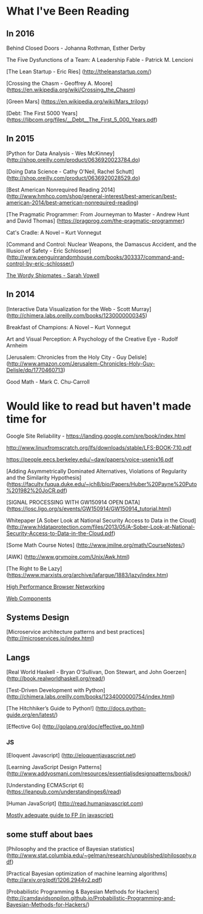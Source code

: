 What I've Been Reading
============
## In 2016

Behind Closed Doors - Johanna Rothman, Esther Derby

The Five Dysfunctions of a Team: A Leadership Fable - Patrick M. Lencioni

[The Lean Startup - Eric Ries] (http://theleanstartup.com/)

[Crossing the Chasm - Geoffrey A. Moore] (https://en.wikipedia.org/wiki/Crossing_the_Chasm)

[Green Mars] (https://en.wikipedia.org/wiki/Mars_trilogy)

[Debt: The First 5000 Years] (https://libcom.org/files/__Debt__The_First_5_000_Years.pdf)

## In 2015

[Python for Data Analysis - Wes McKinney] (http://shop.oreilly.com/product/0636920023784.do)

[Doing Data Science - Cathy O'Neil, Rachel Schutt] (http://shop.oreilly.com/product/0636920028529.do)

[Best American Nonrequired Reading 2014] (http://www.hmhco.com/shop/general-interest/best-american/best-american-2014/best-american-nonrequired-reading)

[The Pragmatic Programmer: From Journeyman to Master - Andrew Hunt and David Thomas] (https://pragprog.com/the-pragmatic-programmer)

Cat's Cradle: A Novel – Kurt Vonnegut

[Command and Control: Nuclear Weapons, the Damascus Accident, and the Illusion of Safety - Eric Schlosser] (http://www.penguinrandomhouse.com/books/303337/command-and-control-by-eric-schlosser/) 

[The Wordy Shipmates - Sarah Vowell](https://www.goodreads.com/book/show/2845287-the-wordy-shipmates)

## In 2014

[Interactive Data Visualization for the Web - Scott Murray] (http://chimera.labs.oreilly.com/books/1230000000345)

Breakfast of Champions: A Novel – Kurt Vonnegut

Art and Visual Perception: A Psychology of the Creative Eye - Rudolf Arnheim

[Jerusalem: Chronicles from the Holy City - Guy Delisle] (http://www.amazon.com/Jerusalem-Chronicles-Holy-Guy-Delisle/dp/1770460713)

Good Math - Mark C. Chu-Carroll

# Would like to read but haven't made time for
Google Site Reliability - https://landing.google.com/sre/book/index.html

http://www.linuxfromscratch.org/lfs/downloads/stable/LFS-BOOK-7.10.pdf

https://people.eecs.berkeley.edu/~daw/papers/voice-usenix16.pdf

[Adding Asymmetrically Dominated Alternatives, Violations of Regularity and the Similarity Hypothesis] (https://faculty.fuqua.duke.edu/~jch8/bio/Papers/Huber%20Payne%20Puto%201982%20JoCR.pdf)

[SIGNAL PROCESSING WITH GW150914 OPEN DATA] (https://losc.ligo.org/s/events/GW150914/GW150914_tutorial.html)

Whitepaper [A Sober Look at National Security Access to Data in the Cloud] (http://www.hldataprotection.com/files/2013/05/A-Sober-Look-at-National-Security-Access-to-Data-in-the-Cloud.pdf)

[Some Math Course Notes] (http://www.jmilne.org/math/CourseNotes/)

[AWK] (http://www.grymoire.com/Unix/Awk.html)

[The Right to Be Lazy] (https://www.marxists.org/archive/lafargue/1883/lazy/index.htm)

[High Performance Browser Networking](http://chimera.labs.oreilly.com/books/1230000000545/index.html)

[Web Components](http://webcomponents.org)

## Systems Design
[Microservice architecture patterns and best practices] (http://microservices.io/index.html)

## Langs

[Real World Haskell - Bryan O'Sullivan, Don Stewart, and John Goerzen] (http://book.realworldhaskell.org/read/)

[Test-Driven Development with Python] (http://chimera.labs.oreilly.com/books/1234000000754/index.html)

[The Hitchhiker’s Guide to Python!] (http://docs.python-guide.org/en/latest/)

[Effective Go] (http://golang.org/doc/effective_go.html)

### JS
[Eloquent Javascript] (http://eloquentjavascript.net)

[Learning JavaScript Design Patterns] (http://www.addyosmani.com/resources/essentialjsdesignpatterns/book/)

[Understanding ECMAScript 6] (https://leanpub.com/understandinges6/read)

[Human JavaScript] (http://read.humanjavascript.com)

[Mostly adequate guide to FP (in javascript)](https://github.com/DrBoolean/mostly-adequate-guide)

## some stuff about baes
[Philosophy and the practice of Bayesian statistics] (http://www.stat.columbia.edu/~gelman/research/unpublished/philosophy.pdf)

[Practical Bayesian optimization of machine learning algorithms] (http://arxiv.org/pdf/1206.2944v2.pdf)

[Probabilistic Programming & Bayesian Methods for Hackers] (http://camdavidsonpilon.github.io/Probabilistic-Programming-and-Bayesian-Methods-for-Hackers/)
